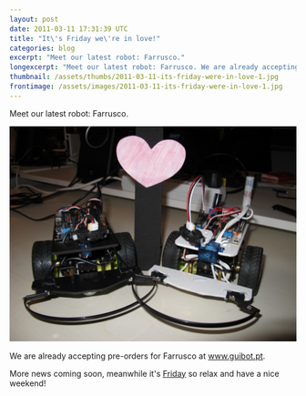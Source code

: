 ```yaml
---
layout: post
date: 2011-03-11 17:31:39 UTC
title: "It\'s Friday we\'re in love!"
categories: blog
excerpt: "Meet our latest robot: Farrusco."
longexcerpt: "Meet our latest robot: Farrusco. We are already accepting pre-orders for Farrusco at www.guibot.pt."
thumbnail: /assets/thumbs/2011-03-11-its-friday-were-in-love-1.jpg
frontimage: /assets/images/2011-03-11-its-friday-were-in-love-1.jpg
---
```


Meet our latest robot: Farrusco.

<a href="http://www.guibot.pt/"><img class="postimage" src="/assets/images/2011-03-11-its-friday-were-in-love-1.jpg"/></a>

We are already accepting pre-orders for Farrusco at <a href="http://www.guibot.pt">www.guibot.pt</a>.

More news coming soon, meanwhile it's <a href="http://www.youtube.com/watch?v=wa2nLEhUcZ0&amp;feature=related">Friday</a> so relax and have a nice weekend!